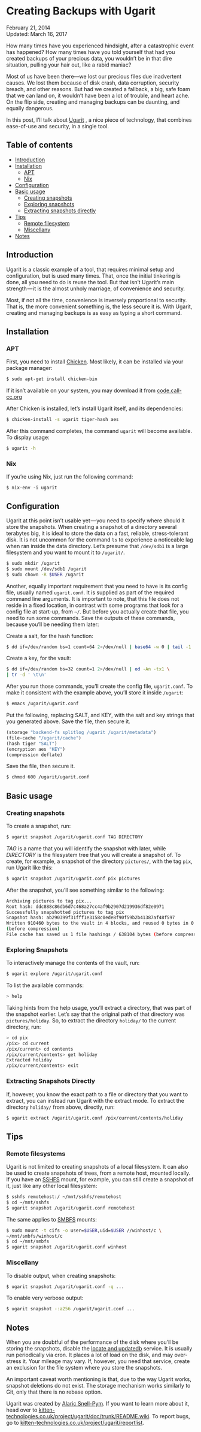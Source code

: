 Creating Backups with Ugarit
============================

<div class="center">February 21, 2014</div>
<div class="center">Updated: March 16, 2017</div>

How many times have you experienced hindsight, after a catastrophic event has happened? How many
times have you told yourself that had you created backups of your precious data, you wouldn’t be in
that dire situation, pulling your hair out, like a rabid maniac?

Most of us have been there—we lost our precious files due inadvertent causes. We lost them because
of disk crash, data corruption, security breach, and other reasons. But had we created a fallback, a
big, safe foam that we can land on, it wouldn’t have been a lot of trouble, and heart ache. On the
flip side, creating and managing backups can be daunting, and equally dangerous.

In this post, I’ll talk about
[Ugarit](http://www.kitten-technologies.co.uk/project/ugarit/doc/trunk/README.wiki)
, a nice piece of technology, that combines ease-of-use and security, in a single tool.


## Table of contents

* [Introduction](#introduction)
* [Installation](#installation)
  - [APT](#apt)
  - [Nix](#nix)
* [Configuration](#configuration)
* [Basic usage](#basic)
  - [Creating snapshots](#create)
  - [Exploring snapshots](#explore)
  - [Extracting snapshots directly](#extract)
* [Tips](#tips)
  - [Remote filesystem](#remote)
  - [Miscellany](#miscellany)
* [Notes](#notes)


## Introduction <a name="introduction"></a>

Ugarit is a classic example of a tool, that requires minimal setup and
configuration, but is used many times. That, once the initial
tinkering is done, all you need to do is reuse the tool. But that
isn’t Ugarit’s main strength — it is the almost unholy marriage, of
convenience and security.

Most, if not all the time, convenience is inversely proportional to
security. That is, the more convenient something is, the less secure
it is. With Ugarit, creating and managing backups is as easy as typing
a short command.


## Installation <a name="installation"></a>

### APT <a name="apt"></a>

First, you need to install [Chicken](http://www.call-cc.org/). Most
likely, it can be installed via your package manager:

```bash
$ sudo apt-get install chicken-bin
```

If it isn’t available on your system, you may download it from
[code.call-cc.org](http://code.call-cc.org/)

After Chicken is installed, let’s install Ugarit itself, and its
dependencies:

```bash
$ chicken-install -s ugarit tiger-hash aes
```

After this command completes, the command `ugarit` will become
available. To display usage:

```bash
$ ugarit -h
```

### Nix <a name="nix"></a>

If you’re using Nix, just run the following command:

```
$ nix-env -i ugarit
```


## Configuration <a name="configuration"></a>

Ugarit at this point isn’t usable yet — you need to specify where
should it store the snapshots. When creating a snapshot of a directory
several terabytes big, it is ideal to store the data on a fast,
reliable, stress-tolerant disk. It is not uncommon for the command
`ls` to experience a noticeable lag when ran inside the data
directory. Let’s presume that `/dev/sdb1` is a large filesystem and
you want to mount it to `/ugarit/`.

```bash
$ sudo mkdir /ugarit
$ sudo mount /dev/sdb1 /ugarit
$ sudo chown -R $USER /ugarit
```

Another, equally important requirement that you need to have is its
config file, usually named `ugarit.conf`. It is supplied as part of
the required command line arguments. It is important to note, that
this file does not reside in a fixed location, in contrast with some
programs that look for a config file at start-up, from `~/`. But
before you actually create that file, you need to run some
commands. Save the outputs of these commands, because you’ll be needing
them later:

Create a salt, for the hash function:

```bash
$ dd if=/dev/random bs=1 count=64 2>/dev/null | base64 -w 0 | tail -1
```

Create a key, for the vault:

```bash
$ dd if=/dev/random bs=32 count=1 2>/dev/null | od -An -tx1 \
| tr -d ' \t\n'
```

After you run those commands, you’ll create the config file,
`ugarit.conf`. To make it consistent with the example above, you’ll
store it inside `/ugarit`:

```bash
$ emacs /ugarit/ugarit.conf
```

Put the following, replacing SALT, and KEY, with the salt and key
strings that you generated above. Save the file, then secure it.

```scheme
(storage "backend-fs splitlog /ugarit /ugarit/metadata")
(file-cache "/ugarit/cache")
(hash tiger "SALT")
(encryption aes "KEY")
(compression deflate)
```

Save the file, then secure it.

```bash
$ chmod 600 /ugarit/ugarit.conf
```


## Basic usage <a name="basic"></a>

### Creating snapshots <a name="create"></a>

To create a snapshot, run:

```bash
$ ugarit snapshot /ugarit/ugarit.conf TAG DIRECTORY
```

_TAG_ is a name that you will identify the snapshot with later,
while _DIRECTORY_ is the filesystem tree that you will create a
snapshot of. To create, for example, a snapshot of the directory
`pictures/`, with the tag `pix`, run Ugarit like this:

```bash
$ ugarit snapshot /ugarit/ugarit.conf pix pictures
```

After the snapshot, you’ll see something similar to the following:

```bash
Archiving pictures to tag pix...
Root hash: ddc888c86db6d7c468a27cc4af9b2907d219936df82e0971
Successfully snapshotted pictures to tag pix
Snapshot hash: ab290399f31fff1e3158c0ede8f90f59b2b41387af48f597
Written 910460 bytes to the vault in 4 blocks, and reused 0 bytes in 0 blocks
(before compression)
File cache has saved us 1 file hashings / 638104 bytes (before compression)
```

### Exploring Snapshots <a name="explore"></a>

To interactively manage the contents of the vault, run:

```bash
$ ugarit explore /ugarit/ugarit.conf
```

To list the available commands:

```bash
> help
```

Taking hints from the help usage, you’ll extract a directory, that was
part of the snapshot earlier. Let’s say that the original path of that
directory was `pictures/holiday`. So, to extract the directory
`holiday/` to the current directory, run:

```bash
> cd pix
/pix> cd current
/pix/current> cd contents
/pix/current/contents> get holiday
Extracted holiday
/pix/current/contents> exit
```

### Extracting Snapshots Directly <a name="extract"></a>

If, however, you know the exact path to a file or directory that you
want to extract, you can instead run Ugarit with the extract mode. To
extract the directory `holiday/` from above, directly, run:

```bash
$ ugarit extract /ugarit/ugarit.conf /pix/current/contents/holiday
```

## Tips <a name="tips"></a>

### Remote filesystems <a name="remote"></a>

Ugarit is not limited to creating snapshots of a local filesystem. It
can also be used to create snapshots of trees, from a remote host,
mounted locally. If you have an
[SSHFS](http://fuse.sourceforge.net/sshfs.html) mount, for example,
you can still create a snapshot of it, just like any other local
filesystem:

```bash
$ sshfs remotehost:/ ~/mnt/sshfs/remotehost
$ cd ~/mnt/sshfs
$ ugarit snapshot /ugarit/ugarit.conf remotehost
```

The same applies to [SMBFS](http://www.samba.org/samba/smbfs/)
mounts:

```bash
$ sudo mount -t cifs -o user=$USER,uid=$USER //winhost/c \
~/mnt/smbfs/winhost/c
$ cd ~/mnt/smbfs
$ ugarit snapshot /ugarit/ugarit.conf winhost
```

### Miscellany <a name="miscellany"></a>

To disable output, when creating snapshots:

```bash
$ ugarit snapshot /ugarit/ugarit.conf -q ...
```

To enable very verbose output:

```bash
$ ugarit snapshot -:a256 /ugarit/ugarit.conf ...
```

## Notes <a name="notes"></a>

When you are doubtful of the performance of the disk where you’ll be
storing the snapshots, disable the
[locate and updatedb](http://linux.about.com/library/cmd/blcmdl1_updatedb.htm)
service. It is usually run periodically via cron. It places a lot of
load on the disk, and may over-stress it. Your mileage may vary. If,
however, you need that service, create an exclusion for the file
system where you store the snapshots.

An important caveat worth mentioning is that, due to the way Ugarit
works, snapshot deletions do not exist. The storage mechanism works
similarly to Git, only that there is no rebase option.

Ugarit was created by
[Alaric Snell-Pym](http://www.snell-pym.org.uk/alaric/). If you want
to learn more about it, head over to [kitten-technologies.co.uk/project/ugarit/doc/trunk/README.wiki](http://www.kitten-technologies.co.uk/project/ugarit/doc/trunk/README.wiki). To
report bugs, go to [kitten-technologies.co.uk/project/ugarit/reportlist](http://www.kitten-technologies.co.uk/project/ugarit/reportlist).
